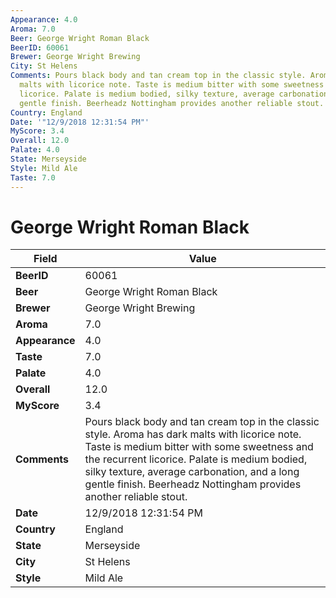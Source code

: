 ```yaml
---
Appearance: 4.0
Aroma: 7.0
Beer: George Wright Roman Black
BeerID: 60061
Brewer: George Wright Brewing
City: St Helens
Comments: Pours black body and tan cream top in the classic style. Aroma has dark
  malts with licorice note. Taste is medium bitter with some sweetness and the recurrent
  licorice. Palate is medium bodied, silky texture, average carbonation, and a long
  gentle finish. Beerheadz Nottingham provides another reliable stout.
Country: England
Date: '"12/9/2018 12:31:54 PM"'
MyScore: 3.4
Overall: 12.0
Palate: 4.0
State: Merseyside
Style: Mild Ale
Taste: 7.0
---
```


# George Wright Roman Black

| Field         | Value |
|---------------|-------|
| **BeerID** | 60061 |
| **Beer** | George Wright Roman Black |
| **Brewer** | George Wright Brewing |
| **Aroma** | 7.0 |
| **Appearance** | 4.0 |
| **Taste** | 7.0 |
| **Palate** | 4.0 |
| **Overall** | 12.0 |
| **MyScore** | 3.4 |
| **Comments** | Pours black body and tan cream top in the classic style. Aroma has dark malts with licorice note. Taste is medium bitter with some sweetness and the recurrent licorice. Palate is medium bodied, silky texture, average carbonation, and a long gentle finish. Beerheadz Nottingham provides another reliable stout. |
| **Date** | 12/9/2018 12:31:54 PM |
| **Country** | England |
| **State** | Merseyside |
| **City** | St Helens |
| **Style** | Mild Ale |
